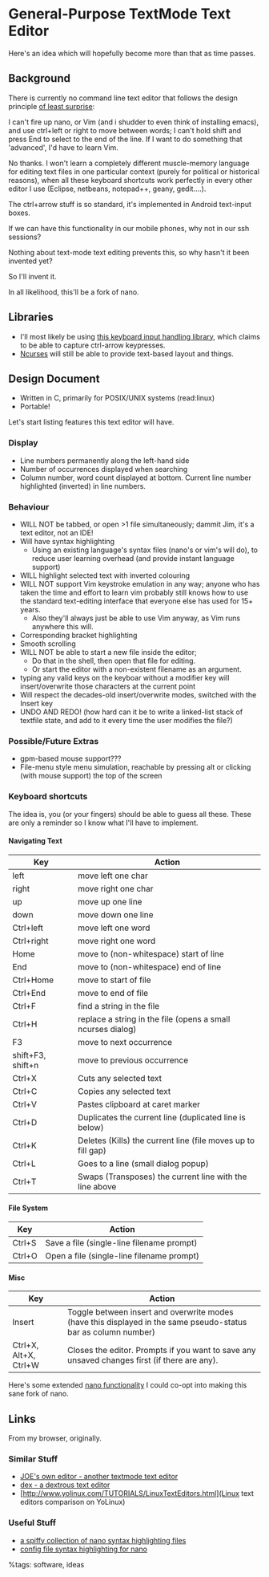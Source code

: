 # General-Purpose TextMode Text Editor


Here's an idea which will hopefully become more than that as time passes.

## Background


There is currently no command line text editor that follows the design principle [of least surprise](http://en.wikipedia.org/wiki/Principle_of_least_astonishment):

I can't fire up nano, or Vim (and i shudder to even think of installing emacs), and use ctrl+left or right to move between words; I can't hold shift and press End to select to the end of the line. If I want to do something that 'advanced', I'd have to learn Vim.

No thanks. I won't learn a completely different muscle-memory language for editing text files in one particular context (purely for political or historical reasons), when all these keyboard shortcuts work perfectly in every other editor I use (Eclipse, netbeans, notepad++, geany, gedit....).

The ctrl+arrow stuff is so standard, it's implemented in Android text-input boxes.

If we can have this functionality in our mobile phones, why not in our ssh sessions?

Nothing about text-mode text editing prevents this, so why hasn't it been invented yet?

So I'll invent it.

In all likelihood, this'll be a fork of nano.

## Libraries


  * I'll most likely be using [this keyboard input handling library](http://www.leonerd.org.uk/code/libtermkey/), which claims to be able to capture ctrl-arrow keypresses.
  * [Ncurses](https://www.gnu.org/software/ncurses/ncurses.html) will still be able to provide text-based layout and things.

## Design Document


  * Written in C, primarily for POSIX/UNIX systems (read:linux)
  * Portable!


Let's start listing features this text editor will have.

### Display

  * Line numbers permanently along the left-hand side
  * Number of occurrences displayed when searching
  * Column number, word count displayed at bottom. Current line number highlighted (inverted) in line numbers.

### Behaviour

  * WILL NOT be tabbed, or open >1 file simultaneously; dammit Jim, it's a text editor, not an IDE!
  * Will have syntax highlighting
      * Using an existing language's syntax files (nano's or vim's will do), to reduce user learning overhead (and provide instant language support)
  * WILL highlight selected text with inverted colouring
  * WILL NOT support Vim keystroke emulation in any way; anyone who has taken the time and effort to learn vim probably still knows how to use the standard text-editing interface that everyone else has used for 15+ years.
      * Also they'll always just be able to use Vim anyway, as Vim runs anywhere this will.
  * Corresponding bracket highlighting
  * Smooth scrolling
  * WILL NOT be able to start a new file inside the editor;
      * Do that in the shell, then open that file for editing.
      * Or start the editor with a non-existent filename as an argument.
  * typing any valid keys on the keyboar without a modifier key will insert/overwrite those characters at the current point
  * Will respect the decades-old insert/overwrite modes, switched with the Insert key
  * UNDO AND REDO! (how hard can it be to write a linked-list stack of textfile state, and add to it every time the user modifies the file?)

### Possible/Future Extras

  * gpm-based mouse support???
  * File-menu style menu simulation, reachable by pressing alt or clicking (with mouse support) the top of the screen

### Keyboard shortcuts


The idea is, you (or your fingers) should be able to guess all these. These are only a reminder so I know what I'll have to implement.

#### Navigating Text

| Key        | Action              |
|------------|---------------------|
| left       | move left one char  |
| right      | move right one char |
| up         | move up one line    |
| down       | move down one line  |
| Ctrl+left  | move left one word  |
| Ctrl+right | move right one word |
| Home       | move to (non-whitespace) start of line |
| End        | move to (non-whitespace) end of line |
| Ctrl+Home  | move to start of file |
| Ctrl+End   | move to end of file   |
| Ctrl+F     | find a string in the file   |
| Ctrl+H     | replace a string in the file (opens a small ncurses dialog)   |
| F3         | move to next occurrence   |
| shift+F3, shift+n | move to previous occurrence |
| Ctrl+X     | Cuts any selected text   |
| Ctrl+C     | Copies any selected text |
| Ctrl+V     | Pastes clipboard at caret marker |
| Ctrl+D     | Duplicates the current line (duplicated line is below) |
| Ctrl+K     | Deletes (Kills) the current line (file moves up to fill gap) |
| Ctrl+L     | Goes to a line (small dialog popup) |
| Ctrl+T     | Swaps (Transposes) the current line with the line above |

#### File System

| Key        | Action              |
|------------|---------------------|
| Ctrl+S     | Save a file (single-line filename prompt) |
| Ctrl+O     | Open a file (single-line filename prompt) |

#### Misc

| Key        | Action              |
|------------|---------------------|
| Insert     | Toggle between insert and overwrite modes (have this displayed in the same pseudo-status bar as column number) |
| Ctrl+X, Alt+X, Ctrl+W | Closes the editor. Prompts if you want to save any unsaved changes first (if there are any). |

Here's some extended [nano functionality](http://chxo.com/be2/nano_find_replace.html) I could co-opt into making this sane fork of nano.

## Links 


From my browser, originally.

### Similar Stuff


  * [JOE's own editor - another textmode text editor](http://joe-editor.sourceforge.net/)
  * [dex - a dextrous text editor](https://github.com/tihirvon/dex)
  * [http://www.yolinux.com/TUTORIALS/LinuxTextEditors.html](Linux text editors comparison on YoLinux)

### Useful Stuff


  * [a spiffy collection of nano syntax highlighting files](https://github.com/serialhex/nano-highlight)
  * [config file syntax highlighting for nano](https://bbs.archlinux.org/viewtopic.php?id=133595)

%tags: software, ideas

